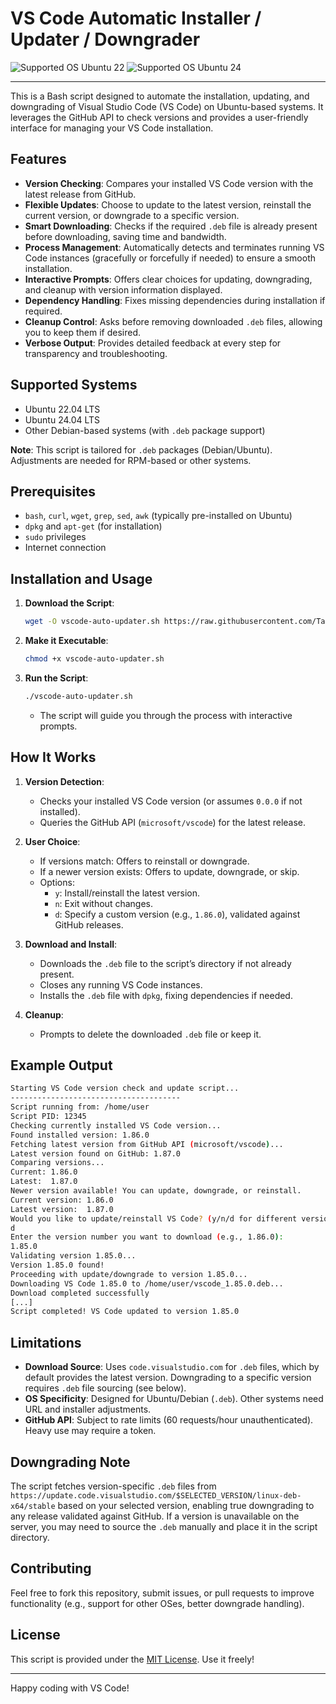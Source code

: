 # VS Code Automatic Installer / Updater / Downgrader

<img src="https://img.shields.io/badge/OS-Ubuntu22-Green" alt="Supported OS Ubuntu 22"> 
<img src="https://img.shields.io/badge/OS-Ubuntu24-Green" alt="Supported OS Ubuntu 24">

---

This is a Bash script designed to automate the installation, updating, and downgrading of Visual Studio Code (VS Code) on Ubuntu-based systems. It leverages the GitHub API to check versions and provides a user-friendly interface for managing your VS Code installation.

## Features

- **Version Checking**: Compares your installed VS Code version with the latest release from GitHub.
- **Flexible Updates**: Choose to update to the latest version, reinstall the current version, or downgrade to a specific version.
- **Smart Downloading**: Checks if the required `.deb` file is already present before downloading, saving time and bandwidth.
- **Process Management**: Automatically detects and terminates running VS Code instances (gracefully or forcefully if needed) to ensure a smooth installation.
- **Interactive Prompts**: Offers clear choices for updating, downgrading, and cleanup with version information displayed.
- **Dependency Handling**: Fixes missing dependencies during installation if required.
- **Cleanup Control**: Asks before removing downloaded `.deb` files, allowing you to keep them if desired.
- **Verbose Output**: Provides detailed feedback at every step for transparency and troubleshooting.

## Supported Systems

- Ubuntu 22.04 LTS
- Ubuntu 24.04 LTS
- Other Debian-based systems (with `.deb` package support)

**Note**: This script is tailored for `.deb` packages (Debian/Ubuntu). Adjustments are needed for RPM-based or other systems.

## Prerequisites

- `bash`, `curl`, `wget`, `grep`, `sed`, `awk` (typically pre-installed on Ubuntu)
- `dpkg` and `apt-get` (for installation)
- `sudo` privileges
- Internet connection

## Installation and Usage

1. **Download the Script**:
   ```bash
   wget -O vscode-auto-updater.sh https://raw.githubusercontent.com/TanOfAllCodes/snippets-and-documentation/refs/heads/main/installer/vscode/vscode-auto-updater.sh
    ```
2. **Make it Executable**:
   ```bash
   chmod +x vscode-auto-updater.sh
    ```
3. **Run the Script**:
   ```bash
   ./vscode-auto-updater.sh
    ```
   - The script will guide you through the process with interactive prompts.

## How It Works

1. **Version Detection**:
   - Checks your installed VS Code version (or assumes `0.0.0` if not installed).
   - Queries the GitHub API (`microsoft/vscode`) for the latest release.

2. **User Choice**:
   - If versions match: Offers to reinstall or downgrade.
   - If a newer version exists: Offers to update, downgrade, or skip.
   - Options:
     - `y`: Install/reinstall the latest version.
     - `n`: Exit without changes.
     - `d`: Specify a custom version (e.g., `1.86.0`), validated against GitHub releases.

3. **Download and Install**:
   - Downloads the `.deb` file to the script’s directory if not already present.
   - Closes any running VS Code instances.
   - Installs the `.deb` file with `dpkg`, fixing dependencies if needed.

4. **Cleanup**:
   - Prompts to delete the downloaded `.deb` file or keep it.

## Example Output

```bash
Starting VS Code version check and update script...
--------------------------------------
Script running from: /home/user
Script PID: 12345
Checking currently installed VS Code version...
Found installed version: 1.86.0
Fetching latest version from GitHub API (microsoft/vscode)...
Latest version found on GitHub: 1.87.0
Comparing versions...
Current: 1.86.0
Latest:  1.87.0
Newer version available! You can update, downgrade, or reinstall.
Current version: 1.86.0
Latest version:  1.87.0
Would you like to update/reinstall VS Code? (y/n/d for different version)
d
Enter the version number you want to download (e.g., 1.86.0):
1.85.0
Validating version 1.85.0...
Version 1.85.0 found!
Proceeding with update/downgrade to version 1.85.0...
Downloading VS Code 1.85.0 to /home/user/vscode_1.85.0.deb...
Download completed successfully
[...]
Script completed! VS Code updated to version 1.85.0
```

## Limitations

- **Download Source**: Uses `code.visualstudio.com` for `.deb` files, which by default provides the latest version. Downgrading to a specific version requires `.deb` file sourcing (see below).
- **OS Specificity**: Designed for Ubuntu/Debian (`.deb`). Other systems need URL and installer adjustments.
- **GitHub API**: Subject to rate limits (60 requests/hour unauthenticated). Heavy use may require a token.

## Downgrading Note

The script fetches version-specific `.deb` files from `https://update.code.visualstudio.com/$SELECTED_VERSION/linux-deb-x64/stable` based on your selected version, enabling true downgrading to any release validated against GitHub. If a version is unavailable on the server, you may need to source the `.deb` manually and place it in the script directory.

## Contributing

Feel free to fork this repository, submit issues, or pull requests to improve functionality (e.g., support for other OSes, better downgrade handling).

## License

This script is provided under the [MIT License](https://opensource.org/licenses/MIT). Use it freely!

---

Happy coding with VS Code!
